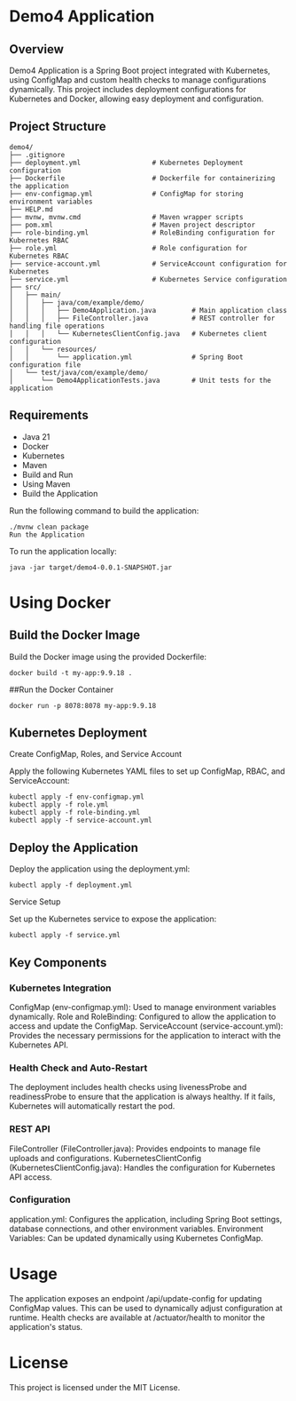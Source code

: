 # Demo4 Application

## Overview

Demo4 Application is a Spring Boot project integrated with Kubernetes, using ConfigMap and custom health checks to manage configurations dynamically. This project includes deployment configurations for Kubernetes and Docker, allowing easy deployment and configuration.

## Project Structure

```text
demo4/
├── .gitignore
├── deployment.yml                  # Kubernetes Deployment configuration
├── Dockerfile                      # Dockerfile for containerizing the application
├── env-configmap.yml               # ConfigMap for storing environment variables
├── HELP.md
├── mvnw, mvnw.cmd                  # Maven wrapper scripts
├── pom.xml                         # Maven project descriptor
├── role-binding.yml                # RoleBinding configuration for Kubernetes RBAC
├── role.yml                        # Role configuration for Kubernetes RBAC
├── service-account.yml             # ServiceAccount configuration for Kubernetes
├── service.yml                     # Kubernetes Service configuration
├── src/
│   ├── main/
│   │   ├── java/com/example/demo/
│   │   │   ├── Demo4Application.java         # Main application class
│   │   │   ├── FileController.java           # REST controller for handling file operations
│   │   │   └── KubernetesClientConfig.java   # Kubernetes client configuration
│   │   └── resources/
│   │       └── application.yml               # Spring Boot configuration file
│   └── test/java/com/example/demo/
│       └── Demo4ApplicationTests.java        # Unit tests for the application
```

## Requirements
- Java 21
- Docker
- Kubernetes
- Maven
- Build and Run
- Using Maven
- Build the Application

Run the following command to build the application:


```
./mvnw clean package
Run the Application
```
To run the application locally:

```
java -jar target/demo4-0.0.1-SNAPSHOT.jar
```

# Using Docker

## Build the Docker Image

Build the Docker image using the provided Dockerfile:

```
docker build -t my-app:9.9.18 .
```

##Run the Docker Container

```
docker run -p 8078:8078 my-app:9.9.18
```

## Kubernetes Deployment
Create ConfigMap, Roles, and Service Account

Apply the following Kubernetes YAML files to set up ConfigMap, RBAC, and ServiceAccount:

```
kubectl apply -f env-configmap.yml
kubectl apply -f role.yml
kubectl apply -f role-binding.yml
kubectl apply -f service-account.yml
```
## Deploy the Application

Deploy the application using the deployment.yml:

```
kubectl apply -f deployment.yml
```
Service Setup

Set up the Kubernetes service to expose the application:

```
kubectl apply -f service.yml
```

## Key Components
### Kubernetes Integration
ConfigMap (env-configmap.yml): Used to manage environment variables dynamically.
Role and RoleBinding: Configured to allow the application to access and update the ConfigMap.
ServiceAccount (service-account.yml): Provides the necessary permissions for the application to interact with the Kubernetes API.
### Health Check and Auto-Restart
The deployment includes health checks using livenessProbe and readinessProbe to ensure that the application is always healthy. If it fails, Kubernetes will automatically restart the pod.
### REST API
FileController (FileController.java): Provides endpoints to manage file uploads and configurations.
KubernetesClientConfig (KubernetesClientConfig.java): Handles the configuration for Kubernetes API access.
### Configuration
application.yml: Configures the application, including Spring Boot settings, database connections, and other environment variables.
Environment Variables: Can be updated dynamically using Kubernetes ConfigMap.
# Usage
The application exposes an endpoint /api/update-config for updating ConfigMap values. This can be used to dynamically adjust configuration at runtime.
Health checks are available at /actuator/health to monitor the application's status.

# License

This project is licensed under the MIT License.